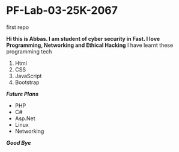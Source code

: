 # PF-Lab-03-25K-2067
first repo

**Hi this is Abbas. I am student of cyber security in Fast. I love Programming, Networking and Ethical Hacking**
I have learnt these programming tech
1. Html
2. CSS
3. JavaScript
4. Bootstrap

***Future Plans***
- PHP
- C#
- Asp.Net
- Linux
- Networking

  
***Good Bye***
